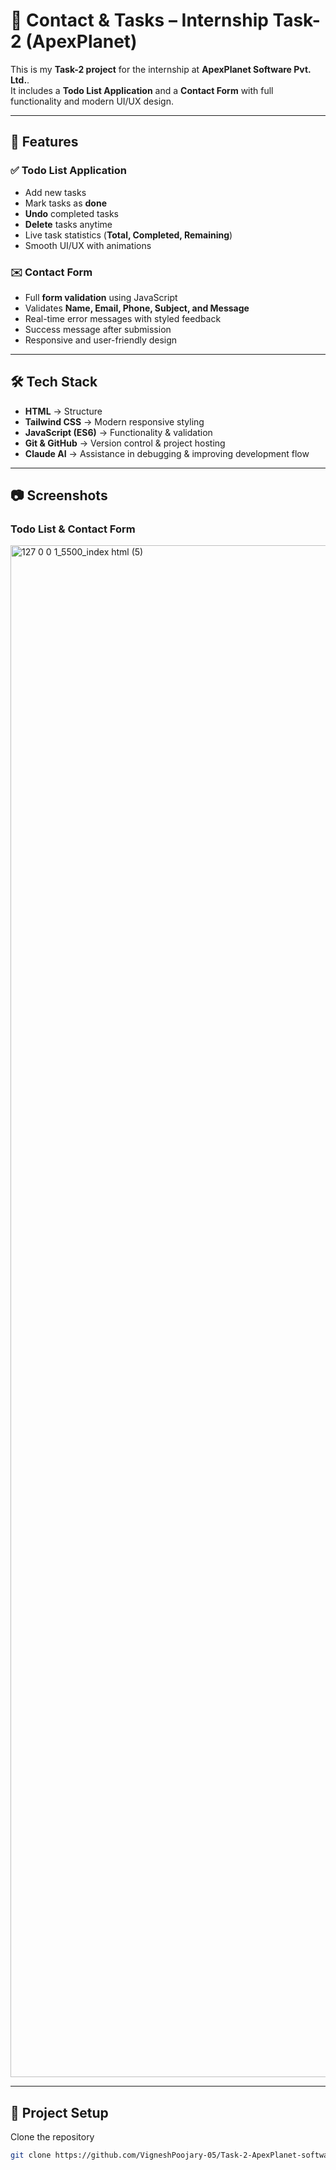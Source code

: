 # 📌 Contact & Tasks – Internship Task-2 (ApexPlanet)

This is my **Task-2 project** for the internship at **ApexPlanet Software Pvt. Ltd.**.  
It includes a **Todo List Application** and a **Contact Form** with full functionality and modern UI/UX design.  

---

## 🚀 Features

### ✅ Todo List Application
- Add new tasks  
- Mark tasks as **done**  
- **Undo** completed tasks  
- **Delete** tasks anytime  
- Live task statistics (**Total, Completed, Remaining**)  
- Smooth UI/UX with animations  

### ✉️ Contact Form
- Full **form validation** using JavaScript  
- Validates **Name, Email, Phone, Subject, and Message**  
- Real-time error messages with styled feedback  
- Success message after submission  
- Responsive and user-friendly design  

---

## 🛠️ Tech Stack

- **HTML** → Structure  
- **Tailwind CSS** → Modern responsive styling  
- **JavaScript (ES6)** → Functionality & validation  
- **Git & GitHub** → Version control & project hosting  
- **Claude AI** → Assistance in debugging & improving development flow  

---

## 📷 Screenshots

### Todo List & Contact Form
<img width="1296" height="2451" alt="127 0 0 1_5500_index html (5)" src="https://github.com/user-attachments/assets/477daf51-f1d6-474e-9962-87616b278425" />
 

---

## 📂 Project Setup

Clone the repository  
   ```bash
   git clone https://github.com/VigneshPoojary-05/Task-2-ApexPlanet-software-Pvt-Ltd-.git

